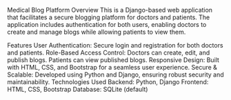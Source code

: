 Medical Blog Platform
Overview
This is a Django-based web application that facilitates a secure blogging platform for doctors and patients. The application includes authentication for both users, enabling doctors to create and manage blogs while allowing patients to view them.

Features
User Authentication: Secure login and registration for both doctors and patients.
Role-Based Access Control:
Doctors can create, edit, and publish blogs.
Patients can view published blogs.
Responsive Design: Built with HTML, CSS, and Bootstrap for a seamless user experience.
Secure & Scalable: Developed using Python and Django, ensuring robust security and maintainability.
Technologies Used
Backend: Python, Django
Frontend: HTML, CSS, Bootstrap
Database: SQLite (default)
